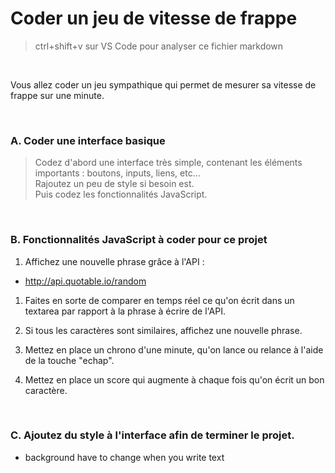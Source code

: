 # Coder un jeu de vitesse de frappe

> ctrl+shift+v sur VS Code pour analyser ce fichier markdown

<br>

  Vous allez coder un jeu sympathique qui permet de mesurer sa vitesse de frappe sur une minute.

<br>

### A. Coder une interface basique
> Codez d'abord une interface très simple, contenant les éléments importants : boutons, inputs, liens, etc... <br>
> Rajoutez un peu de style si besoin est.
> <br>
> Puis codez les fonctionnalités JavaScript.
>
<br>

### B. Fonctionnalités JavaScript à coder pour ce projet

1. Affichez une nouvelle phrase grâce à l'API :
- http://api.quotable.io/random
1. Faites en sorte de comparer en temps réel ce qu'on écrit dans un textarea par rapport à la phrase à écrire de l'API.

2. Si tous les caractères sont similaires, affichez une nouvelle phrase.
3. Mettez en place un chrono d'une minute, qu'on lance ou relance à l'aide de la touche "echap".
4. Mettez en place un score qui augmente à chaque fois qu'on écrit un bon caractère.

<br>

### C. Ajoutez du style à l'interface afin de terminer le projet.

- background have to change when you write text
